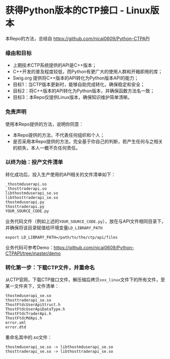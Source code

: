 # 获得Python版本的CTP接口 - Linux版本

本Repo的方法，总结自 https://github.com/nicai0609/Python-CTPAPI

### 缘由和目标

* 上期技术CTP系统提供的API是C++版本；
* C++开发的普及程度较低，而Python有更广大的使用人群和开箱即用的库；
* Swig.org 提供将C++版本的API转化为Python版本API的能力；
* 目标1：当CTP版本更新时，能够自助完成转化，确保稳定和安全；
* 目标2：将C++版本的API转化为Python版本，并确保函数方法名一致；
* 目标3：本Repo仅提供Linux版本，确保知识维护简单清晰。

### 免责声明

使用本Repo提供的方法，说明你同意：
* 本Repo提供的方法，不代表任何组织和个人；
* 是否采用本Repo提供的方法，完全基于你自己的判断，若产生任何与之相关的损失，本人一概不负任何责任。

### 以终为始：投产文件清单

转化成功后，投入生产使用的API相关的文件清单如下：

```
_thostmduserapi.so
_thosttraderapi.so
libthostmduserapi_se.so
libthosttraderapi_se.so
thostmduserapi.py
thosttraderapi.py
YOUR_SOURCE_CODE.py
```

业务代码文件（例如上述的`YOUR_SOURCE_CODE.py`），放在与API文件相同目录下，并确保将该目录赋值给环境变量`LD_LIBRARY_PATH`

```
export LD_LIBRARY_PATH=/path/to/the/ctp/api/files
```

业务代码可参考Demo：https://github.com/nicai0609/Python-CTPAPI/tree/master/demo

### 转化第一步：下载CTP文件，并重命名

从CTP官网，下载CTP接口文件，解压缩后拷贝`xxx_linux`文件下的所有文件，至某一文件夹下，文件清单：

```
thostmduserapi_se.so
thosttraderapi_se.so
ThostFtdcUserApiStruct.h
ThostFtdcUserApiDataType.h
ThostFtdcTraderApi.h
ThostFtdcMdApi.h
error.xml
error.dtd
```

重命名其中的.so文件：

```
thostmduserapi_se.so -> libthostmduserapi_se.so
thosttraderapi_se.so -> libthosttraderapi_se.so
```





